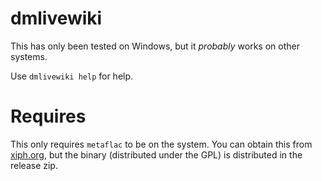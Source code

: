# dmlivewiki

This has only been tested on Windows, but it *probably* works on other systems.

Use `dmlivewiki help` for help.

# Requires
This only requires `metaflac` to be on the system. You can obtain this from [xiph.org](https://xiph.org/flac/download.html), but the binary (distributed under the GPL) is distributed in the release zip.
